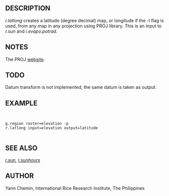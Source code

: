 
## DESCRIPTION

*r.latlong* creates a latitude (degree decimal) map, or longitude
if the -l flag is used, from any map in any projection using PROJ library.
This is an input to *r.sun* and *i.evapo.potrad*.

## NOTES

The PROJ [website](https://proj.org).

## TODO

Datum transform is not implemented, the same datum is taken as output.

## EXAMPLE

```


g.region raster=elevation -p
r.latlong input=elevation output=latitude


```

## SEE ALSO

*[r.sun](r.sun.html),
[r.sunhours](r.sunhours.html)*

## AUTHOR

Yann Chemin, International Rice Research Institute, The Philippines
